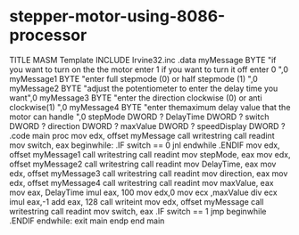 # stepper-motor-using-8086-processor
TITLE MASM Template
INCLUDE Irvine32.inc
.data
myMessage BYTE "if you want to turn on the the motor enter 1 if you want to turn it
off enter 0 ",0
myMessage1 BYTE "enter full stepmode (0) or half stepmode (1) ",0
myMessage2 BYTE "adjust the potentiometer to enter the delay time you want",0
myMessage3 BYTE "enter the direction clockwise (0) or anti clockwise(1) ",0
myMessage4 BYTE "enter themaximum delay value that the motor can handle ",0
stepMode DWORD ?
DelayTime DWORD ?
switch DWORD ?
direction DWORD ?
maxValue DWORD ?
speedDisplay DWORD ?
.code
main proc
mov edx, offset myMessage
call writestring
call readint
mov switch, eax
beginwhile:
.IF switch == 0
jnl endwhile
.ENDIF
mov edx, offset myMessage1
call writestring
call readint
mov stepMode, eax
mov edx, offset myMessage2
call writestring
call readint
mov DelayTime, eax
mov edx, offset myMessage3
call writestring
call readint
mov direction, eax
mov edx, offset myMessage4
call writestring
call readint
mov maxValue, eax
mov eax, DelayTime
imul eax, 100
mov edx,0
mov ecx ,maxValue
div ecx
imul eax,-1
add eax, 128
call writeint
mov edx, offset myMessage
call writestring
call readint
mov switch, eax
.IF switch == 1
jmp beginwhile
.ENDIF
endwhile:
exit
main endp
end main
